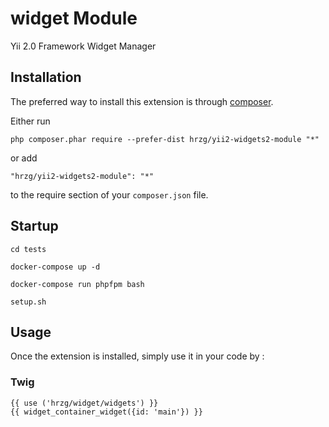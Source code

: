 widget Module
===============

Yii 2.0 Framework Widget Manager

Installation
------------

The preferred way to install this extension is through [composer](http://getcomposer.org/download/).

Either run

```
php composer.phar require --prefer-dist hrzg/yii2-widgets2-module "*"
```

or add

```
"hrzg/yii2-widgets2-module": "*"
```

to the require section of your `composer.json` file.


Startup
-------

```
cd tests

docker-compose up -d

docker-compose run phpfpm bash

setup.sh
```


Usage
-----

Once the extension is installed, simply use it in your code by  :

### Twig

```
{{ use ('hrzg/widget/widgets') }}
{{ widget_container_widget({id: 'main'}) }}
```